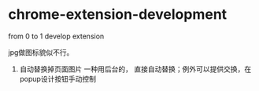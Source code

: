 # chrome-extension-development
from 0 to 1 develop extension

jpg做图标貌似不行。

1. 自动替换掉页面图片 一种用后台的，
    直接自动替换；例外可以提供交换，在popup设计按钮手动控制